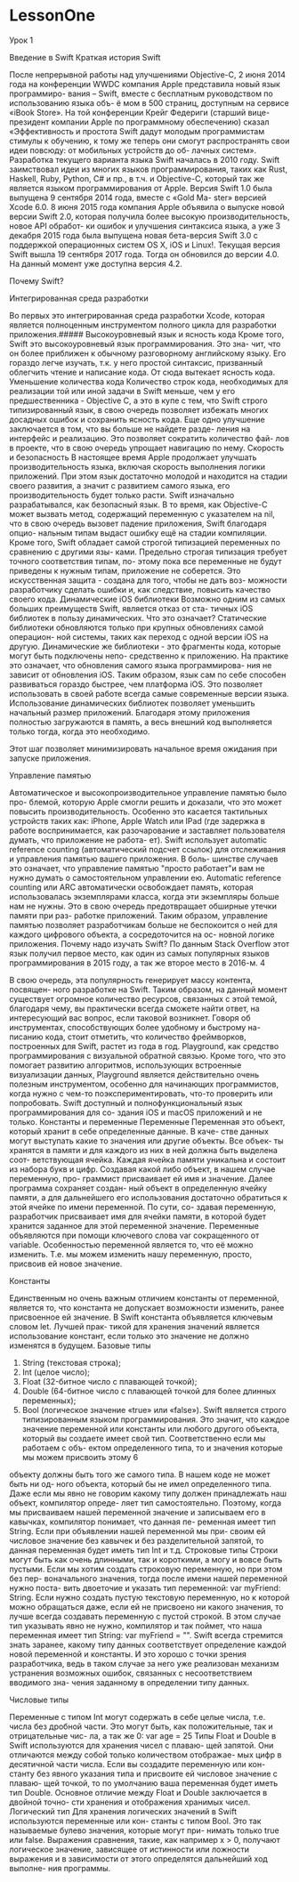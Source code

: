 # LessonOne
Урок 1

Введение в Swift Краткая история Swift

После непрерывной работы над улучшениями Objective-C, 2 июня 2014 года на конференции WWDC компания Apple представила новый язык программиро- вания – Swift, вместе с бесплатным руководством по использованию языка объ- ё мом в 500 страниц, доступным на сервисе «iBook Store».
На той конференции Крейг Федериги (старший вице-президент компании Apple по программному обеспечению) сказал «Эффективность и простота Swift дадут молодым программистам стимулы к обучению, к тому же теперь они смогут распространять свои идеи повсюду: от мобильных устройств до об- лачных систем».
Разработка текущего варианта языка Swift началась в 2010 году. Swift заимствовал идеи из многих языков программирования, таких как Rust, Haskell, Ruby, Python, C# и пр., в т.ч. и Objective-C, который так же является языком программирования от Apple.
Версия Swift 1.0 была выпущена 9 сентября 2014 года, вместе с «Gold Ma- ster» версией Xcode 6.0.
8 июня 2015 года компания Apple объявила о выпуске новой версии Swift 2.0, которая получила более высокую производительность, новое API обработ- ки ошибок и улучшения синтаксиса языка, а уже 3 декабря 2015 года была выпущена новая бета-версия Swift 3.0 с поддержкой операционных систем OS X, iOS и Linux!.
Текущая версия Swift вышла 19 сентября 2017 года. Тогда он обновился до версии 4.0. На данный момент уже доступна версия 4.2.

Почему Swift?

Интегрированная среда разработки

Во первых это интегрированная среда разработки Xcode, которая является полноценным инструментом полного цикла для разработки приложения.##### Высокоуровневый язык и ясность кода
Кроме того, Swift это высокоуровневый язык программирования. Это зна- чит, что он более приближен к обычному разговорному английскому языку. Его гораздо легче изучать, т.к. у него простой синтаксис, призванный облегчить чтение и написание кода. От сюда вытекает ясность кода.
Уменьшение количества кода
Количество строк кода, необходимых для реализации той или иной задачи в Swift меньше, чем у его предшественника - Objective C, а это в купе с тем, что Swift строго типизированный язык, в свою очередь позволяет избежать многих досадных ошибок и сохранить ясность кода.
Еще одно улучшение заключается в том, что вы больше не найдете разде- ления на интерфейс и реализацию. Это позволяет сократить количество фай- лов в проекте, что в свою очередь упрощает навигацию по нему.
Скорость и безопасность
В настоящее время Apple продолжает улучшать производительность языка, включая скорость выполнения логики приложений. При этом язык достаточно молодой и находится на стадии своего развития, а значит с развитием самого языка, его производительность будет только расти.
Swift изначально разрабатывался, как безопасный язык. В то время, как Objective-C может вызвать метод, содержащий переменную с указателем на nil, что в свою очередь вызовет падение приложения, Swift благодаря опцио- нальным типам выдаст ошибку ещё на стадии компиляции. Кроме того, Swift обладает самой строгой типизацией переменных по сравнению с другими язы- ками. Предельно строгая типизация требует точного соответствия типам, по- этому пока все переменные не будут приведены к нужным типам, приложение не соберется. Это искусственная защита - создана для того, чтобы не дать воз- можности разработчику сделать ошибки и, как следствие, повысить качество своего кода.
Динамические iOS библиотеки
Возможно одним из самых больших преимуществ Swift, является отказ от ста- тичных iOS библиотек в пользу динамических. Что это означает? Статические библиотеки обновляются только при крупных обновлениях самой операцион- ной системы, таких как переход с одной версии iOS на другую. Динамические же библиотеки - это фрагменты кода, которые могут быть подключены непо- средственно к приложению.
На практике это означает, что обновления самого языка программирова- ния не зависит от обновления iOS. Таким образом, язык сам по себе способен развиваться гораздо быстрее, чем платформа iOS. Это позволяет использовать в своей работе всегда самые современные версии языка.
Использование динамических библиотек позволяет уменьшить начальный размер приложений. Благодаря этому приложения полностью загружаются в память, а весь внешний код выполняется только тогда, когда это необходимо.

Этот шаг позволяет минимизировать начальное время ожидания при запуске приложения.

Управление памятью

Автоматическое и высокопроизводительное управление памятью было про- блемой, которую Apple смогли решить и доказали, что это может повысить производительность. Особенно это касается тактильных устройств таких как: iPhone, Apple Watch или IPad (где задержка в работе воспринимается, как разочарование и заставляет пользователя думать, что приложение не работа- ет).
Swift использует automatic reference counting (автоматический подсчет ссылок) для отслеживания и управления памятью вашего приложения. В боль- шинстве случаев это означает, что управление памятью "просто работает"и вам не нужно думать о самостоятельном управлении ею. Automatic reference counting или ARC автоматически освобождает память, которая использовалась экземплярами класса, когда эти экземпляры больше нам не нужны. Это в свою очередь предотвращает обширные утечки памяти при раз- работке приложений.
Таким образом, управление памятью позволяет разработчикам больше не беспокоится о ней для каждого цифрового объекта, а сосредоточится на ос- новной логике приложения.
Почему надо изучать Swift?
По данным Stack Overflow этот язык получил первое место, как один из самых популярных языков программирования в 2015 году, а так же второе место в 2016-м.
4

В свою очередь, эта популярность генерирует массу контента, посвящен- ного разработке на Swift. Таким образом, на данный момент существует огромное количество ресурсов, связанных с этой темой, благодаря чему, вы практически всегда сможете найти ответ, на интересующий вас вопрос, если таковой возникнет.
Говоря об инструментах, способствующих более удобному и быстрому на- писанию кода, стоит отметить, что количество фреймворков, построенных для Swift, растет из года в год.
Playground, как средство программирования с визуальной обратной связью. Кроме того, что это помогает развитию алгоритмов, использующих встроенные визуализации данных, Playground является действительно очень полезным инструментом, особенно для начинающих программистов, когда нужно с чем-то поэкспериментировать, что-то проверить или попробовать.
Swift доступный и полнофункциональный язык программирования для со- здания iOS и macOS приложений и не только.
Константы и переменные Переменные
Переменная это объект, который хранит в себе определенные данные. В каче- стве данных могут выступать какие то значения или другие объекты. Все объек- ты хранятся в памяти и для каждого из них в ней должна быть выделена соот- ветствующая ячейка. Каждая ячейка памяти уникальна и состоит из набора букв и цифр. Создавая какой либо объект, в нашем случае переменную, про- граммист присваивает ей имя и значение. Далее программа сохраняет создан- ный объект в определенную ячейку памяти, а для дальнейшего его использования достаточно обратиться к этой ячейке по имени переменной. По сути, со- здавая переменную, разработчик присваивает имя для ячейки памяти, в которой будет хранится заданное для этой переменной значение. Переменные объявляются при помощи ключевого слова var сокращенного от variable.
Особенностью переменной является то, что её можно изменить. Т.е. мы можем изменить нашу переменную, просто, присвоив ей новое значение.

Константы

Единственным но очень важным отличием константы от переменной, является то, что константа не допускает возможности изменить, ранее присвоенное ей значение. В Swift константа объявляется ключевым словом let. Лучшей прак- тикой для хранения значений является использование констант, если только это значение не должно изменятся в будущем.
Базовые типы
1. String (текстовая строка);
2. Int (целое число);
3. Float (32-битное число с плавающей точкой);
4. Double (64-битное число с плавающей точкой для более длинных
переменных);
5. Bool (логическое значение «true» или «false»).
Swift является строго типизированным языком программирования. Это значит, что каждое значение переменной или константы или любого другого объекта, который вы создаете имеет свой тип. Соответственно если мы работаем с объ- ектом определенного типа, то и значения которые мы можем присвоить этому
6

объекту должны быть того же самого типа. В нашем коде не может быть ни од- ного объекта, который бы не имел определенного типа. Даже если мы явно не говорим какому типу должен принадлежать наш объект, компилятор опреде- ляет тип самостоятельно. Поэтому, когда мы присваиваем нашей переменной значение и записываем его в кавычках, компилятор понимает, что данная пе- ременная имеет тип String. Если при объявлении нашей переменной мы при- своим ей числовое значение без кавычек и без разделительной запятой, то данная переменная будет иметь тип Int и т.д.
Строковые типы
Строки могут быть как очень длинными, так и короткими, а могу и вовсе быть пустыми. Если мы хотим создать строковую переменную, но при этом без пер- воначального значения, тогда после имени нашей переменной нужно поста- вить двоеточие и указать тип переменной: var myFriend: String.
Если нужно создать пустую текстовую переменную, но к которой можно обращаться даже, если ей не присвоено ни какого значения, то лучше всегда создавать переменную с пустой строкой. В этом случае тип указывать явно не нужно, компилятор и так поймет, что наша переменная имеет тип String: var myFriend = "".
Swift всегда стремится знать заранее, какому типу данных соответствует определение каждой новой переменной и константы. И это хорошо с точки зрения разработчика, ведь в таком случае за него уже реализован механизм устранения возможных ошибок, связанных с несоответствием вводимого зна- чения заданному в определении типу данных.

Числовые типы

Переменные с типом Int могут содержать в себе целые числа, т.е. числа без дробной части. Это могут быть, как положительные, так и отрицательные чис- ла, а так же 0: var age = 25
Типы Float и Double в Swift используются для хранения чисел с плаваю- щей запятой. Они отличаются между собой только количеством отображае- мых цифр в десятичной части числа. Если вы создадите переменную или кон- станту без явного указания типа и присвоите ей числовое значение с плаваю- щей точкой, то по умолчанию ваша переменная будет иметь тип Double.
Основное отличие между Float и Double заключается в двойной точно- сти хранения и отображения хранимых чисел.
Логический тип
Для хранения логических значений в Swift используются переменные или кон- станты с типом Bool. Это так называемые булево значения, которые могут при- нимать только true или false. Выражения сравнения, такие, как например x > 0, получают логическое значение, зависящее от истинности или ложности выражения и в зависимости от этого определятся дальнейший ход выполне- ния программы.

